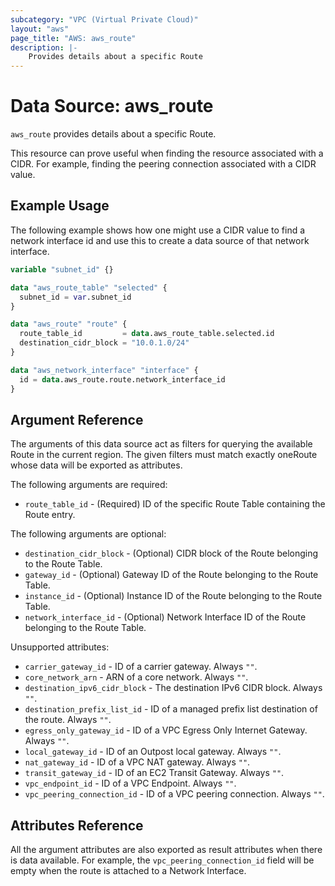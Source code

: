 ```yaml
---
subcategory: "VPC (Virtual Private Cloud)"
layout: "aws"
page_title: "AWS: aws_route"
description: |-
    Provides details about a specific Route
---
```


# Data Source: aws_route

`aws_route` provides details about a specific Route.

This resource can prove useful when finding the resource associated with a CIDR. For example, finding the peering connection associated with a CIDR value.

## Example Usage

The following example shows how one might use a CIDR value to find a network interface id and use this to create a data source of that network interface.

```terraform
variable "subnet_id" {}

data "aws_route_table" "selected" {
  subnet_id = var.subnet_id
}

data "aws_route" "route" {
  route_table_id         = data.aws_route_table.selected.id
  destination_cidr_block = "10.0.1.0/24"
}

data "aws_network_interface" "interface" {
  id = data.aws_route.route.network_interface_id
}
```

## Argument Reference

The arguments of this data source act as filters for querying the available Route in the current region. The given filters must match exactly oneRoute whose data will be exported as attributes.

The following arguments are required:

* `route_table_id` - (Required) ID of the specific Route Table containing the Route entry.

The following arguments are optional:

* `destination_cidr_block` - (Optional) CIDR block of the Route belonging to the Route Table.
* `gateway_id` - (Optional) Gateway ID of the Route belonging to the Route Table.
* `instance_id` - (Optional) Instance ID of the Route belonging to the Route Table.
* `network_interface_id` - (Optional) Network Interface ID of the Route belonging to the Route Table.

Unsupported attributes:

* `carrier_gateway_id` - ID of a carrier gateway. Always `""`. 
* `core_network_arn` - ARN of a core network. Always `""`.
* `destination_ipv6_cidr_block` - The destination IPv6 CIDR block. Always `""`.
* `destination_prefix_list_id` - ID of a managed prefix list destination of the route. Always `""`.
* `egress_only_gateway_id` - ID of a VPC Egress Only Internet Gateway. Always `""`.
* `local_gateway_id` - ID of an Outpost local gateway. Always `""`.
* `nat_gateway_id` - ID of a VPC NAT gateway. Always `""`.
* `transit_gateway_id` - ID of an EC2 Transit Gateway. Always `""`.
* `vpc_endpoint_id` - ID of a VPC Endpoint. Always `""`.
* `vpc_peering_connection_id` - ID of a VPC peering connection. Always `""`.

## Attributes Reference

All the argument attributes are also exported as result attributes when there is data available. For example, the `vpc_peering_connection_id` field will be empty when the route is attached to a Network Interface.
